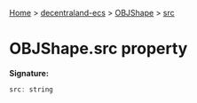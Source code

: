 [Home](./index) &gt; [decentraland-ecs](./decentraland-ecs.md) &gt; [OBJShape](./decentraland-ecs.objshape.md) &gt; [src](./decentraland-ecs.objshape.src.md)

# OBJShape.src property


**Signature:**
```javascript
src: string
```
